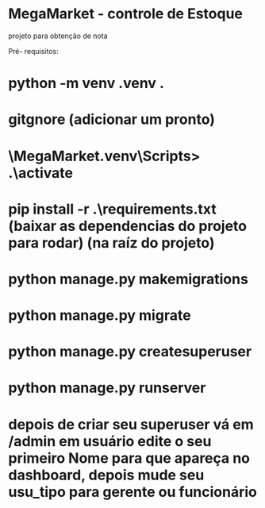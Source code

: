 # MegaMarket - controle de Estoque

projeto para obtenção de nota

Pré- requisitos:
# python -m venv .venv .
# gitgnore (adicionar um pronto)
# \MegaMarket\.venv\Scripts> .\activate
# pip install -r .\requirements.txt (baixar as dependencias do projeto para rodar) (na raíz do projeto)
# python manage.py makemigrations
# python manage.py migrate
# python manage.py createsuperuser
# python manage.py runserver
# depois de criar seu superuser vá em /admin em usuário edite o seu primeiro Nome para que apareça no dashboard, depois mude seu usu_tipo para gerente ou funcionário



